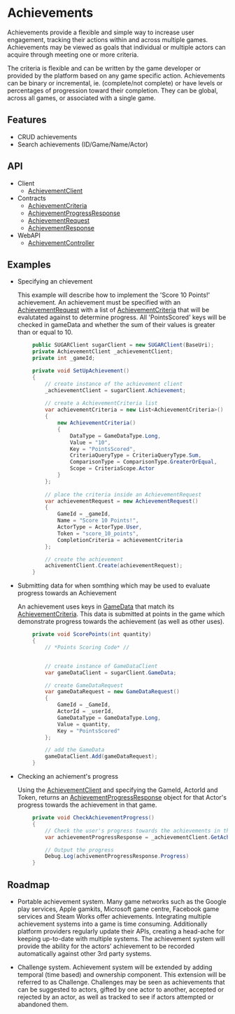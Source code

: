 # Achievements
Achievements provide a flexible and simple way to increase user engagement, tracking their actions within and across multiple games. Achievements may be viewed as goals that individual or multiple actors can acquire through meeting one or more criteria. 

The criteria is flexible and can be written by the game developer or provided by the platform based on any game specific action. Achievements can be binary or incremental, ie. (complete/not complete) or have levels or percentages of progression toward their completion. They can be global, across all games, or associated with a single game. 

## Features
* CRUD achievements
* Search achievements (ID/Game/Name/Actor)

## API
* Client
    * [AchievementClient](xref:PlayGen.SUGAR.Client.AchievementClient)
* Contracts
    * [AchievementCriteria](xref:PlayGen.SUGAR.Contracts.AchievementCriteria)
    * [AchievementProgressResponse](xref:PlayGen.SUGAR.Contracts.AchievementProgressResponse)
    * [AchievementRequest](xref:PlayGen.SUGAR.Contracts.AchievementRequest)
    * [AchievementResponse](xref:PlayGen.SUGAR.Contracts.AchievementResponse)
* WebAPI
    * [AchievementController](xref:PlayGen.SUGAR.WebAPI.Controllers.AchievementsController)

## Examples
* Specifying an chievement

	This example will describe how to implement the 'Score 10 Points!' achievement. An achievement must be specified with an [AchievementRequest](xref:PlayGen.SUGAR.Contracts.AchievementRequest) with a list of [AchievementCriteria](xref:PlayGen.SUGAR.Contracts.AchievementCriteria) that will be evalutated against to determine progress.
	All 'PointsScored' keys will be checked in gameData and whether the sum of their values is greater than or equal to 10.

```cs
		public SUGARClient sugarClient = new SUGARClient(BaseUri);
		private AchievementClient _achievementClient;
		private int _gameId;

		private void SetUpAchievement()
		{
			// create instance of the achievement client
			_achievementClient = sugarClient.Achievement;
			
			// create a AchievementCriteria list
			var achievementCriteria = new List<AchievementCriteria>()
			{
				new AchievementCriteria()
				{
					DataType = GameDataType.Long,
					Value = "10",
					Key = "PointsScored",
					CriteriaQueryType = CriteriaQueryType.Sum,
					ComparisonType = ComparisonType.GreaterOrEqual,
					Scope = CriteriaScope.Actor
				}
			};
			
			// place the criteria inside an AchievementRequest
			var achievementRequest = new AchievementRequest()
			{
				GameId = _gameId,
				Name = "Score 10 Points!",
				ActorType = ActorType.User,
				Token = "score_10_points",
				CompletionCriteria = achievementCriteria
			};

			// create the achievement
			achivementClient.Create(achievementRequest);
		}

```

* Submitting data for when somthing which may be used to evaluate progress towards an Achievement  
	
	An achievement uses keys in [GameData](gameData.md) that match its [AchievementCriteria](xref:PlayGen.SUGAR.Contracts.AchievementCriteria). This data is submitted at points in the game which demonstrate progress towards the achievement (as well as other uses).

```cs
		private void ScorePoints(int quantity)
		{
			// *Points Scoring Code* //


			// create instance of GameDataClient
			var gameDataClient = sugarClient.GameData;

			// create GameDataRequest
			var gameDataRequest = new GameDataRequest()
			{
				GameId = _GameId,
				ActorId = _userId,
				GameDataType = GameDataType.Long,
				Value = quantity,
				Key = "PointsScored"
			};

			// add the GameData
			gameDataClient.Add(gameDataRequest);
		}
```

* Checking an achiement's progress

	Using the [AchievementClient](xref:PlayGen.SUGAR.Client.AchievementClient) and specifying the GameId, ActorId and Token, returns an [AchievementProgressResponse](xref:PlayGen.SUGAR.Contracts.AchievementProgressResponse) object for that Actor's progress towards the achievement in that game. 

```cs
		private void CheckAchievementProgress()
		{
			// Check the user's progress towards the achievements in the specified game
			var achievementProgressResponse = _achievementClient.GetAchievementProgress("score_10_points", _gameId, _userId);

			// Output the progress
			Debug.Log(achivementProgressResponse.Progress)
		}
```

## Roadmap

* Portable achievement system.
Many game networks such as the Google play services, Apple gamkits, Microsoft game centre, Facebook game services and Steam Works offer achievements. Integrating multiple achievement systems into a game is time consuming. Additionally platform providers regularly update their APIs, creating a head-ache for keeping up-to-date with multiple systems. The achievement system will provide the ability for the actors’ achievement to be recorded automatically against other 3rd party systems.   

* Challenge system.
Achievement system will be extended by adding temporal (time based) and ownership component. This extension will be referred to as Challenge.  Challenges may be seen as achievements that can be suggested to actors, gifted by one actor to another, accepted or  rejected by an actor, as well as tracked to see if actors attempted or abandoned them. 

